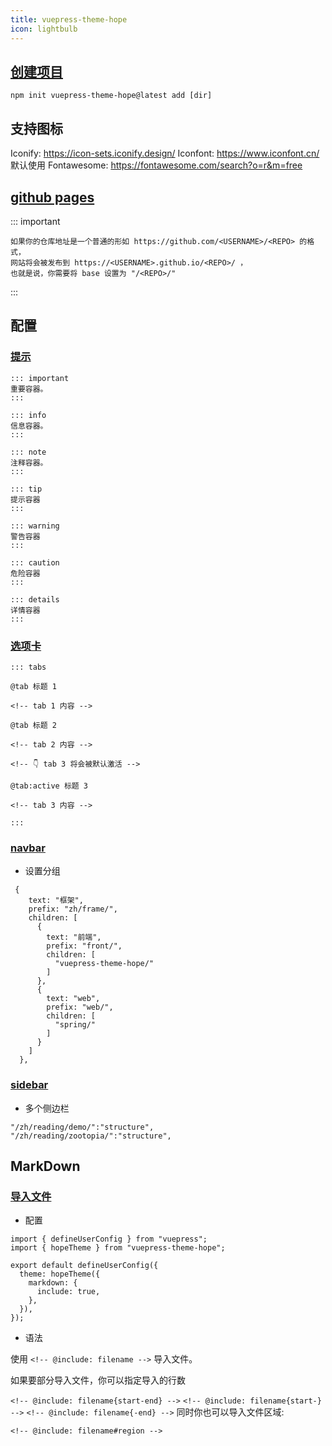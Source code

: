 ```yaml
---
title: vuepress-theme-hope
icon: lightbulb
---
```


## [创建项目](https://theme-hope.vuejs.press/zh/guide/intro/install.html)

```
npm init vuepress-theme-hope@latest add [dir]
```


## 支持图标



Iconify: https://icon-sets.iconify.design/
Iconfont: https://www.iconfont.cn/
默认使用  Fontawesome: https://fontawesome.com/search?o=r&m=free

## [github pages](https://theme-hope.vuejs.press/zh/get-started/deploy.html#%E6%9E%84%E5%BB%BA%E9%A1%B9%E7%9B%AE)

::: important

```
如果你的仓库地址是一个普通的形如 https://github.com/<USERNAME>/<REPO> 的格式，
网站将会被发布到 https://<USERNAME>.github.io/<REPO>/ ，
也就是说，你需要将 base 设置为 "/<REPO>/"
```


:::



## 配置


### [提示](https://theme-hope.vuejs.press/zh/guide/markdown/stylize/hint.html)

```
::: important
重要容器。
:::

::: info
信息容器。
:::

::: note
注释容器。
:::

::: tip
提示容器
:::

::: warning
警告容器
:::

::: caution
危险容器
:::

::: details
详情容器
:::
```


### [选项卡](https://theme-hope.vuejs.press/zh/guide/markdown/content/tabs.html)

```
::: tabs

@tab 标题 1

<!-- tab 1 内容 -->

@tab 标题 2

<!-- tab 2 内容 -->

<!-- 👇 tab 3 将会被默认激活 -->

@tab:active 标题 3

<!-- tab 3 内容 -->

:::

```


### [navbar](https://theme-hope.vuejs.press/zh/guide/layout/navbar.html)

- 设置分组

```
 {
    text: "框架",
    prefix: "zh/frame/",
    children: [
      {
        text: "前端",
        prefix: "front/",
        children: [
          "vuepress-theme-hope/"
        ]
      },
      {
        text: "web",
        prefix: "web/",
        children: [
          "spring/"
        ]
      }
    ]
  },

```


### [sidebar](https://theme-hope.vuejs.press/zh/guide/layout/sidebar.html)

- 多个侧边栏

```
"/zh/reading/demo/":"structure",
"/zh/reading/zootopia/":"structure",
```


## MarkDown
### [导入文件](https://theme-hope.vuejs.press/zh/guide/markdown/content/include.html#%E9%85%8D%E7%BD%AE)

- 配置

```
import { defineUserConfig } from "vuepress";
import { hopeTheme } from "vuepress-theme-hope";

export default defineUserConfig({
  theme: hopeTheme({
    markdown: {
      include: true,
    },
  }),
});
```

- 语法

使用 `<!-- @include: filename -->` 导入文件。

如果要部分导入文件，你可以指定导入的行数

`<!-- @include: filename{start-end} -->`
`<!-- @include: filename{start-} -->`
`<!-- @include: filename{-end} -->`
同时你也可以导入文件区域:

`<!-- @include: filename#region -->`
